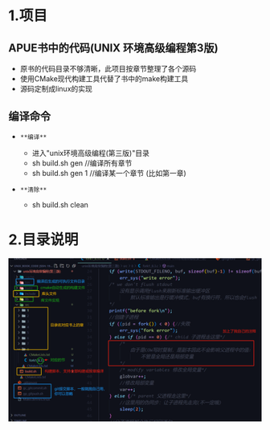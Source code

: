 # 1.项目
## APUE书中的代码(UNIX 环境高级编程第3版)
  * 原书的代码目录不够清晰，此项目按章节整理了各个源码
  * 使用CMake现代构建工具代替了书中的make构建工具
  * 源码定制成linux的实现
## 编译命令
* `**编译**`
  * 进入"unix环境高级编程(第三版)"目录
  * sh build.sh gen  //编译所有章节
  * sh build.sh gen 1  //编译某一个章节
(比如第一章)

* `**清除**`
  * sh build.sh clean

# 2.目录说明
<img src="目录说明.png" style="zoom:100%;" />